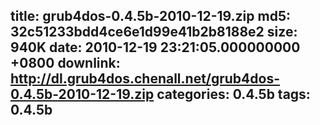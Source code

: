 title: grub4dos-0.4.5b-2010-12-19.zip
md5: 32c51233bdd4ce6e1d99e41b2b8188e2
size: 940K
date: 2010-12-19 23:21:05.000000000 +0800
downlink: http://dl.grub4dos.chenall.net/grub4dos-0.4.5b-2010-12-19.zip
categories: 0.4.5b
tags: 0.4.5b
---

